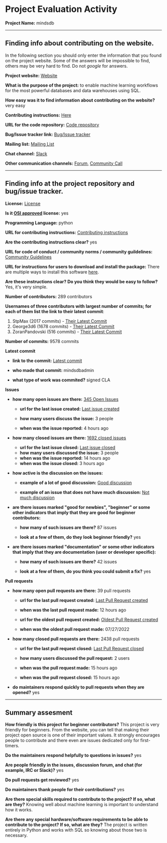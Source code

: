 # Project Evaluation Activity



__Project Name:__  mindsdb


---

## Finding info about contributing on the website.

In the following section you should only enter the information that you
found on the project website. Some of the answers will be impossible to find, others
may be very hard to find. Do not _google_ for answers.

__Project website:__ [Website](https://mindsdb.com/)


__What is the purpose of the project:__ to enable machine learning workflows for the most powerful databases and data warehouses using SQL. 


__How easy was it to find information about contributing on the website?__ very easy


__Contributing instructions:__ [Here](https://docs.mindsdb.com/contribute) 

__URL for the code repository:__ [Code repository](https://github.com/mindsdb/mindsdb)

__Bug/Issue tracker link:__ [Bug/Issue tracker](https://github.com/mindsdb/mindsdb/issues)

__Mailing list:__ [Mailing List](https://mindsdb.com/newsletter?utm_medium=community&utm_source=github&utm_campaign=mindsdb%20repo)

__Chat channel:__ [Slack](https://mindsdbcommunity.slack.com/signup#/domain-signup)

__Other communication channels:__ [Forum](https://github.com/mindsdb/mindsdb/discussions/), [Community Call](https://mindsdb.com/community-call)


---

## Finding info at the project repository and bug/issue tracker.

__License:__ [License](https://github.com/mindsdb/mindsdb/blob/staging/LICENSE)

__Is it [OSI approved](https://opensource.org/licenses/alphabetical) license:__ yes

__Programming Language:__ python

__URL for contributing instructions:__ [Contributing instructions](https://github.com/mindsdb/mindsdb/blob/staging/CONTRIBUTING.md)

__Are the contributing instructions clear?__ yes


__URL for code of conduct / community norms / community guildelines:__ [Community Guidelines](https://github.com/mindsdb/mindsdb/blob/staging/CODE_OF_CONDUCT.md)

__URL for instructions for users to download and install the package:__ There are multiple ways to install this software [here](https://github.com/mindsdb/mindsdb#installation). 


__Are these instructions clear? Do you think they would be easy to follow?__ Yes, it's very simple.


__Number of contributors:__ 289 contributors


__Usernames of three contributors with largest number of commits; for
each of them list the link to their latest commit__:

1. StpMax (2017 commits) - [Their Latest Commit](https://github.com/mindsdb/mindsdb/commit/48e3b8cdc853a8e424554ecf697f2dfcc46a241f)
2. George3d6 (1678 commits) - [Their Latest Commit](https://github.com/mindsdb/mindsdb/commit/a2afbbddc31a9837ece89b050a309a07df197c5d)
3. ZoranPandovski (516 commits) - [Their Latest Commit](https://github.com/mindsdb/mindsdb/commit/d531de4aa0b4846d2466d77497f792c941120081)


__Number of commits:__ 9578 commits

__Latest commit__ 

- __link to the commit:__ [Latest commit](https://github.com/mindsdb/mindsdb/commit/1aacf94d471bced640db081df73fb066c306c6e2)

- __who made that commit:__ mindsdbadmin

- __what type of work was commited?__ signed CLA


__Issues__

- __how many open issues are there:__ [345 Open Issues](https://github.com/mindsdb/mindsdb/issues?q=is%3Aopen+is%3Aissue)

    - __url for the last issue created:__ [Last issue created](https://github.com/mindsdb/mindsdb/issues/4721)

    - __how many users discuss the issue:__ 3 people
    
    - __when was the issue reported:__ 4 hours ago
    

- __how many closed issues are there:__ [1692 closed issues](https://github.com/mindsdb/mindsdb/issues?q=is%3Aissue+is%3Aclosed)
    - __url for the last issue closed:__ [Last issue closed](https://github.com/mindsdb/mindsdb/issues/4717)
    - __how many users discussed the issue:__ 3 people
    - __when was the issue reported:__ 14 hours ago
    - __when was the issue closed:__ 3 hours ago

- __how active is the discussion on the issues:__ 

    - __example of a lot of good discussion:__ [Good discussion](https://github.com/mindsdb/mindsdb/issues/3090)
    
    - __example of an issue that does not have much discussion:__ [Not much discussion](https://github.com/mindsdb/mindsdb/issues/2283)



- __are there issues marked "good for newbies", "beginner" or some other indicators that imply that they are good for beginner contributors:__ 

    - __how many of such issues are there?__ 87 issues
    
    - __look at a few of them, do they look beginner friendly?__ yes



- __are there issues marked "documentation" or some other indicators that imply that they are documentation (user or developer specific):__ 

    - __how many of such issues are there?__ 42 issues
    
    - __look at a few of them, do you think you could submit a fix?__ yes



__Pull requests__

- __how many open pull requests are there:__ 39 pull requests

    - __url for the last pull request created:__ [Last Pull Request created](https://github.com/mindsdb/mindsdb/pull/4718)
    
    - __when was the last pull request made:__ 12 hours ago

    - __url for the oldest pull request created:__ [Oldest Pull Request created](https://github.com/mindsdb/mindsdb/pull/2582)
    
    - __when was the oldest pull request made:__ 07/27/2022

- __how many closed pull requests are there:__ 2438 pull requests

    - __url for the last pull request closed:__ [Last Pull Request closed](https://github.com/mindsdb/mindsdb/pull/4715)
    
    - __how many users discussed the pull request:__ 2 users
    
    - __when was the pull request made:__  15 hours ago
    
    - __when was the pull request closed:__ 15 hours ago
    

- __do maintainers respond quickly to pull requests when they are opened?__ yes





---


## Summary assesment
__How friendly is this project for beginner contributors?__
This project is very friendly for beginners. From the website, you can tell that making their project open source is one of their important values. It strongly encourages people to contribute and there even are issues dedicated only for first-timers.



__Do the maintainers respond helpfully to questions in issues?__ yes



__Are people friendly in the issues, discussion forum, and chat (for example, IRC or Slack)?__ yes




__Do pull requests get reviewed?__ yes



__Do maintainers thank people for their contributions?__ yes



__Are there special skills required to contribute to the project? If so, what are they?__ Knowing well about machine learning is important to understand how it works.



__Are there any special hardware/software requirements to be able to contribute to the project? If so, what are they?__ The project is written entirely in Python and works with SQL so knowing about those two is necessary.
